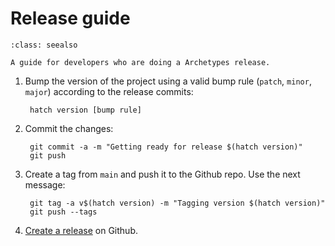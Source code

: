 # Release guide

```{admonition} This document is only relevant for Archetypes release managers.
:class: seealso

A guide for developers who are doing a Archetypes release.
```


1. Bump the version of the project using a valid bump rule (`patch`, `minor`, `major`)
  according to the release commits:

        hatch version [bump rule]

2. Commit the changes:

        git commit -a -m "Getting ready for release $(hatch version)"
        git push

3. Create a tag from `main` and push it to the Github repo. Use the next message:

        git tag -a v$(hatch version) -m "Tagging version $(hatch version)"
        git push --tags

4. [Create a release](https://github.com/aleixalcacer/archetypes/releases) on Github.
